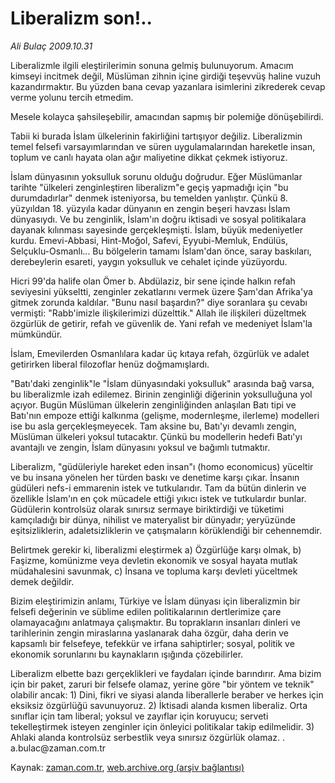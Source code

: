 # Liberalizm son!..

*Ali Bulaç 2009.10.31*

<tr><td class="metin" colspan="2" style="padding-top: 20px; padding-left: 5px; ">Liberalizmle ilgili eleştirilerimin sonuna gelmiş bulunuyorum. Amacım kimseyi incitmek değil, Müslüman zihnin içine girdiği teşevvüş haline vuzuh kazandırmaktır. Bu yüzden bana cevap yazanlara isimlerini zikrederek cevap verme yolunu tercih etmedim.</td></tr><tr><td class="metin" colspan="2" style="padding-top: 20px; padding-left: 5px; "><p>Mesele kolayca şahsileşebilir, amacından sapmış bir polemiğe dönüşebilirdi.
<p> Tabii ki burada İslam ülkelerinin fakirliğini tartışıyor değiliz. Liberalizmin temel felsefi varsayımlarından ve süren uygulamalarından hareketle insan, toplum ve canlı hayata olan ağır maliyetine dikkat çekmek istiyoruz.
<p> İslam dünyasının yoksulluk sorunu olduğu doğrudur. Eğer Müslümanlar tarihte "ülkeleri zenginleştiren liberalizm"e geçiş yapmadığı için "bu durumdadırlar" denmek isteniyorsa, bu temelden yanlıştır. Çünkü 8. yüzyıldan 18. yüzyıla kadar dünyanın en zengin beşeri havzası İslam dünyasıydı. Ve bu zenginlik, İslam'ın doğru iktisadi ve sosyal politikalara dayanak kılınması sayesinde gerçekleşmişti. İslam, büyük medeniyetler kurdu. Emevi-Abbasi, Hint-Moğol, Safevi, Eyyubi-Memluk, Endülüs, Selçuklu-Osmanlı... Bu bölgelerin tamamı İslam'dan önce, saray baskıları, derebeylerin esareti, yaygın yoksulluk ve cehalet içinde yüzüyordu.
<p> Hicri 99'da halife olan Ömer b. Abdülaziz, bir sene içinde halkın refah seviyesini yükseltti, zenginler zekatlarını vermek üzere Şam'dan Afrika'ya gitmek zorunda kaldılar. "Bunu nasıl başardın?" diye soranlara şu cevabı vermişti: "Rabb'imizle ilişkilerimizi düzelttik." Allah ile ilişkileri düzeltmek özgürlük de getirir, refah ve güvenlik de. Yani refah ve medeniyet İslam'la mümkündür.
<p> İslam, Emevilerden Osmanlılara kadar üç kıtaya refah, özgürlük ve adalet getirirken liberal filozoflar henüz doğmamışlardı.
<p> "Batı'daki zenginlik"le "İslam dünyasındaki yoksulluk" arasında bağ varsa, bu liberalizmle izah edilemez. Birinin zenginliği diğerinin yoksulluğuna yol açıyor. Bugün Müslüman ülkelerin zenginliğinden anlaşılan Batı tipi ve Batı'nın empoze ettiği kalkınma (gelişme, modernleşme, ilerleme) modelleri ise bu asla gerçekleşmeyecek. Tam aksine bu, Batı'yı devamlı zengin, Müslüman ülkeleri yoksul tutacaktır. Çünkü bu modellerin hedefi Batı'yı avantajlı ve zengin, İslam dünyasını yoksul ve bağımlı tutmaktır.
<p> Liberalizm, "güdüleriyle hareket eden insan"ı (homo economicus) yüceltir ve bu insana yönelen her türden baskı ve denetime karşı çıkar. İnsanın güdüleri nefs-i emmarenin istek ve tutkularıdır. Tam da bütün dinlerin ve özellikle İslam'ın en çok mücadele ettiği yıkıcı istek ve tutkulardır bunlar. Güdülerin kontrolsüz olarak sınırsız sermaye biriktirdiği ve tüketimi kamçıladığı bir dünya, nihilist ve materyalist bir dünyadır; yeryüzünde eşitsizliklerin, adaletsizliklerin ve çatışmaların körüklendiği bir cehennemdir.
<p> Belirtmek gerekir ki, liberalizmi eleştirmek a) Özgürlüğe karşı olmak, b) Faşizme, komünizme veya devletin ekonomik ve sosyal hayata mutlak müdahalesini savunmak, c) İnsana ve topluma karşı devleti yüceltmek demek değildir.
<p> Bizim eleştirimizin anlamı, Türkiye ve İslam dünyası için liberalizmin bir felsefi değerinin ve süblime edilen politikalarının dertlerimize çare olamayacağını anlatmaya çalışmaktır. Bu toprakların insanları dinleri ve tarihlerinin zengin miraslarına yaslanarak daha özgür, daha derin ve kapsamlı bir felsefeye, tefekkür ve irfana sahiptirler; sosyal, politik ve ekonomik sorunlarını bu kaynakların ışığında çözebilirler.
<p> Liberalizm elbette bazı gerçeklikleri ve faydaları içinde barındırır. Ama bizim için bir paket, zaruri bir felsefe olamaz, yerine göre "bir yöntem ve teknik" olabilir ancak: 1) Dini, fikri ve siyasi alanda liberallerle beraber ve herkes için eksiksiz özgürlüğü savunuyoruz. 2) İktisadi alanda kısmen liberaliz. Orta sınıflar için tam liberal; yoksul ve zayıflar için koruyucu; serveti tekelleştirmek isteyen zenginler için önleyici politikalar takip edilmelidir. 3) Ahlaki alanda kontrolsüz serbestlik veya sınırsız özgürlük olamaz. . a.bulac@zaman.com.tr<br/></p></p></p></p></p></p></p></p></p></p></td></tr>

Kaynak: [zaman.com.tr](http://zaman.com.tr/yazar.do?yazino=909858), [web.archive.org (arşiv bağlantısı)](http://web.archive.org/web/20091105000505/http://www.zaman.com.tr:80/yazar.do?yazino=909858)
